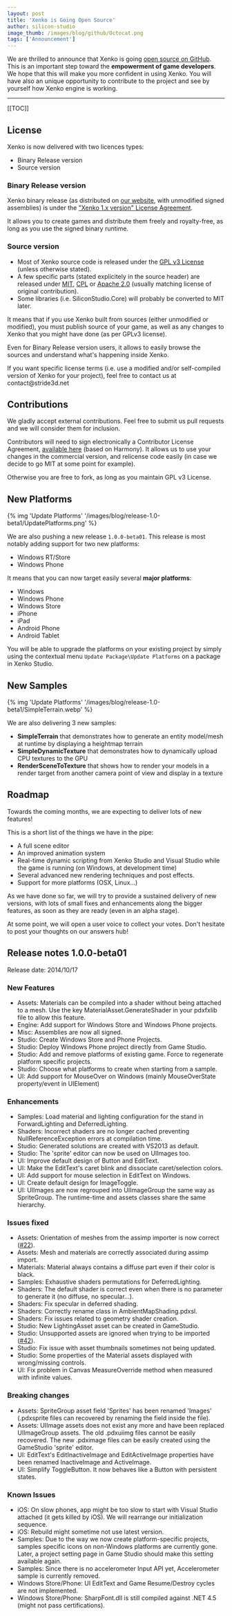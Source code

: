 ```yaml
---
layout: post
title: 'Xenko is Going Open Source'
author: silicon-studio
image_thumb: /images/blog/github/Octocat.png
tags: ['Announcement']
---
```


We are thrilled to announce that Xenko is going <a href="https://github.com/SiliconStudio/paradox">open source on GitHub</a>. This is an important step toward the <strong>empowerment of game developers</strong>. We hope that this will make you more confident in using Xenko. You will have also an unique opportunity to contribute to the project and see by yourself how Xenko engine is working.

---

[[TOC]]

## License

<p>Xenko is now delivered with two licences types:</p>
<ul>
	<li>Binary Release version</li>
	<li>Source version</li>
</ul>

### Binary Release version

<p>Xenko binary release (as distributed on <a href="/download">our website</a>, with unmodified signed assemblies) is under the <a href="http://stride3d.net/features/licensing">&quot;Xenko 1.x version&quot; License Agreement</a>.</p>
<p>It allows you to create games and distribute them freely and royalty-free, as long as you use the signed binary runtime.</p>

### Source version

<ul>
	<li>Most of Xenko source code is released under the <a href="https://github.com/SiliconStudio/paradox/blob/master/LICENSE.GPL3.md">GPL v3 License</a> (unless otherwise stated).</li>
	<li>
		A few specific parts (stated explicitely in the source header) are released under <a href="http://opensource.org/licenses/MIT">MIT</a>, <a href="http://opensource.org/licenses/CPL">CPL</a>
		or <a href="http://opensource.org/licenses/Apache-2.0">Apache 2.0</a> (usually matching license of original contribution).
	</li>
	<li>Some libraries (i.e. SiliconStudio.Core) will probably be converted to MIT later.</li>
</ul>
<p>
	It means that if you use Xenko built from sources (either unmodified or modified), you must publish source of your game,
	as well as any changes to Xenko that you might have done (as per GPLv3 license).
</p>
<p>Even for Binary Release version users, it allows to easily browse the sources and understand what's happening inside Xenko.</p>
<p>
	If you want specific license terms (i.e. use a modified and/or self-compiled version of Xenko for your project),
	feel free to contact us at contact@stride3d.net
</p>

## Contributions

<p>We gladly accept external contributions. Feel free to submit us pull requests and we will consider them for inclusion.</p>
<p>
	Contributors will need to sign electronically a Contributor License Agreement, <a href="https://github.com/SiliconStudio/paradox/blob/master/doc/ContributorLicenseAgreement.md">available here</a> (based on Harmony).
	It allows us to use your changes in the commercial version, and relicense code easily (in case we decide to go MIT at some point for example).
</p>
<p>Otherwise you are free to fork, as long as you maintain GPL v3 License.</p>

## New Platforms

{% img 'Update Platforms' '/images/blog/release-1.0-beta1/UpdatePlatforms.png' %}

<p>We are also pushing a new release <code>1.0.0-beta01</code>. This release is most notably adding support for two new platforms:</p>
<ul>
	<li>Windows RT/Store</li>
	<li>Windows Phone</li>
</ul>
<p>It means that you can now target easily several <strong>major platforms</strong>: </p>
<ul>
	<li>Windows</li>
	<li>Windows Phone</li>
	<li>Windows Store</li>
	<li>iPhone</li>
	<li>iPad</li>
	<li>Android Phone</li>
	<li>Android Tablet </li>
</ul>
<p>You will be able to upgrade the platforms on your existing project by simply using the contextual menu <code>Update Package\Update Platforms</code> on a package in Xenko Studio.</p>

## New Samples

{% img 'Update Platforms' '/images/blog/release-1.0-beta1/SimpleTerrain.webp' %}

<p>We are also delivering 3 new samples:</p>
<ul>
	<li><strong>SimpleTerrain</strong> that demonstrates how to generate an entity model/mesh at runtime by displaying a heightmap terrain</li>
	<li><strong>SimpleDynamicTexture</strong> that demonstrates how to dynamically upload CPU textures to the GPU</li>
	<li><strong>RenderSceneToTexture</strong> that shows how to render your models in a render target from another camera point of view and display in a texture</li>
</ul>

## Roadmap

<p>Towards the coming months, we are expecting to deliver lots of new features!</p>
<p>This is a short list of the things we have in the pipe:</p>
<ul>
	<li>A full scene editor</li>
	<li>An improved animation system</li>
	<li>Real-time dynamic scripting from Xenko Studio and Visual Studio while the game is running (on Windows, at development time)</li>
	<li>Several advanced new rendering techniques and post effects.</li>
	<li>Support for more platforms (OSX, Linux...)</li>
</ul>
<p>As we have done so far, we will try to provide a sustained delivery of new versions, with lots of small fixes and enhancements along the bigger features, as soon as they are ready (even in an alpha stage).</p>
<p>At some point, we will open a user voice to collect your votes. Don't hesitate to post your thoughts on our answers hub!</p>

## Release notes 1.0.0-beta01

<p>Release date: 2014/10/17</p>

### New Features

<ul>
	<li>Assets: Materials can be compiled into a shader without being attached to a mesh. Use the key MaterialAsset.GenerateShader in your pdxfxlib file to allow this feature.</li>
	<li>Engine: Add support for Windows Store and Windows Phone projects.</li>
	<li>Misc: Assemblies are now all signed.</li>
	<li>Studio: Create Windows Store and Phone Projects.</li>
	<li>Studio: Deploy Windows Phone project directly from Game Studio.</li>
	<li>Studio: Add and remove platforms of existing game. Force to regenerate platform specific projects.</li>
	<li>Studio: Choose what platforms to create when starting from a sample.</li>
	<li>UI: Add support for MouseOver on Windows (mainly MouseOverState property/event in UIElement)</li>
</ul>

### Enhancements

<ul>
	<li>Samples: Load material and lighting configuration for the stand in ForwardLighting and DeferredLighting.</li>
	<li>Shaders: Incorrect shaders are no longer cached preventing NullReferenceException errors at compilation time.</li>
	<li>Studio: Generated solutions are created with VS2013 as default.</li>
	<li>Studio: The 'sprite' editor can now be used on UIImages too.</li>
	<li>UI: Improve default design of Button and EditText.</li>
	<li>UI: Make the EditText's caret blink and dissociate caret/selection colors.</li>
	<li>UI: Add support for mouse selection in EditText on Windows.</li>
	<li>UI: Create default design for ImageToggle.</li>
	<li>UI: UIImages are now regrouped into UIImageGroup the same way as SpriteGroup. The runtime-time and assets classes share the same hierarchy.</li>
</ul>

### Issues fixed

<ul>
	<li>Assets: Orientation of meshes from the assimp importer is now correct (<a href="https://github.com/SiliconStudio/paradox/issues/22">#22</a>).</li>
	<li>Assets: Mesh and materials are correctly associated during assimp import.</li>
	<li>Materials: Material always contains a diffuse part even if their color is black.</li>
	<li>Samples: Exhaustive shaders permutations for DeferredLighting.</li>
	<li>Shaders: The default shader is correct even when there is no parameter to generate it (no diffuse, no specular...).</li>
	<li>Shaders: Fix specular in deferred shading.</li>
	<li>Shaders: Correctly rename class in AmbientMapShading.pdxsl.</li>
	<li>Shaders: Fix issues related to geometry shader creation.</li>
	<li>Studio: New LightingAsset asset can be created in GameStudio.</li>
	<li>Studio: Unsupported assets are ignored when trying to be imported (<a href="https://github.com/SiliconStudio/paradox/issues/42">#42</a>).</li>
	<li>Studio: Fix issue with asset thumbnails sometimes not being updated.</li>
	<li>Studio: Some properties of the Material assets displayed with wrong/missing controls.</li>
	<li>UI: Fix problem in Canvas MeasureOverride method when measured with infinite values.</li>
</ul>

### Breaking changes

<ul>
	<li>Assets: SpriteGroup asset field 'Sprites' has been renamed 'Images' (.pdxsprite files can recovered by renaming the field inside the file).</li>
	<li>Assets: UIImage assets does not exist any more and have been replaced UIImageGroup assets. The old .pdxuiimg files cannot be easily recovered. The new .pdximage files can be easily created using the GameStudio 'sprite' editor.</li>
	<li>UI: EditText's EditInactiveImage and EditActiveImage properties have been renamed InactiveImage and ActiveImage.</li>
	<li>UI: Simplify ToggleButton. It now behaves like a Button with persistent states.</li>
</ul>

### Known Issues

<ul>
	<li>iOS: On slow phones, app might be too slow to start with Visual Studio attached (it gets killed by iOS). We will rearrange our initialization sequence.</li>
	<li>iOS: Rebuild might sometime not use latest version.</li>
	<li>Samples: Due to the way we now create platform-specific projects, samples specific icons on non-Windows platforms are currently gone. Later, a project setting page in Game Studio should make this setting available again.</li>
	<li>Samples: Since there is no accelerometer Input API yet, Accelerometer sample is currently removed.</li>
	<li>Windows Store/Phone: UI EditText and Game Resume/Destroy cycles are not implemented.</li>
	<li>Windows Store/Phone: SharpFont.dll is still compiled against .NET 4.5 (might not pass certifications).</li>
</ul>
